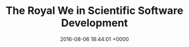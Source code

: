 ---
title: "The Royal We in Scientific Software Development"
date: 2016-08-06 18:44:01 +0000
url: https://medium.com/@matthewturk/the-royal-we-in-scientific-software-development-9deea495b3b6#.gac1epfe6
---